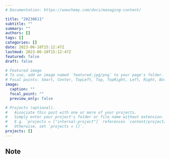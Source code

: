 ```yaml
---
# Documentation: https://wowchemy.com/docs/managing-content/

title: "20230611"
subtitle: ""
summary: ""
authors: []
tags: []
categories: []
date: 2023-06-10T15:12:47Z
lastmod: 2023-06-10T15:12:47Z
featured: false
draft: false

# Featured image
# To use, add an image named `featured.jpg/png` to your page's folder.
# Focal points: Smart, Center, TopLeft, Top, TopRight, Left, Right, BottomLeft, Bottom, BottomRight.
image:
  caption: ""
  focal_point: ""
  preview_only: false

# Projects (optional).
#   Associate this post with one or more of your projects.
#   Simply enter your project's folder or file name without extension.
#   E.g. `projects = ["internal-project"]` references `content/project/deep-learning/index.md`.
#   Otherwise, set `projects = []`.
projects: []
---
```


## Note

